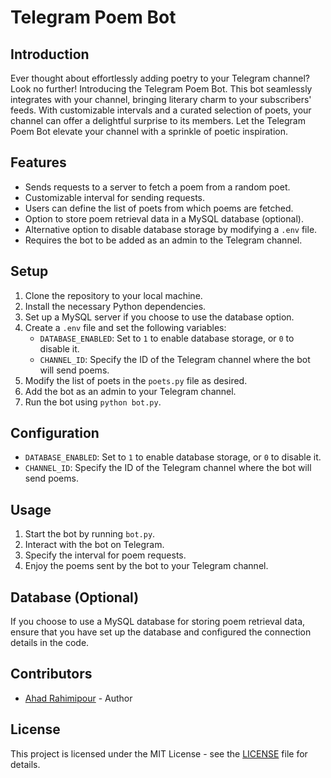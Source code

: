 # Telegram Poem Bot

## Introduction

Ever thought about effortlessly adding poetry to your Telegram channel? Look no further! Introducing the Telegram Poem Bot. This bot seamlessly integrates with your channel, bringing literary charm to your subscribers' feeds. With customizable intervals and a curated selection of poets, your channel can offer a delightful surprise to its members. Let the Telegram Poem Bot elevate your channel with a sprinkle of poetic inspiration. 

## Features

- Sends requests to a server to fetch a poem from a random poet.
- Customizable interval for sending requests.
- Users can define the list of poets from which poems are fetched.
- Option to store poem retrieval data in a MySQL database (optional).
- Alternative option to disable database storage by modifying a `.env` file.
- Requires the bot to be added as an admin to the Telegram channel.

## Setup

1. Clone the repository to your local machine.
2. Install the necessary Python dependencies.
3. Set up a MySQL server if you choose to use the database option.
4. Create a `.env` file and set the following variables:
   - `DATABASE_ENABLED`: Set to `1` to enable database storage, or `0` to disable it.
   - `CHANNEL_ID`: Specify the ID of the Telegram channel where the bot will send poems.
5. Modify the list of poets in the `poets.py` file as desired.
6. Add the bot as an admin to your Telegram channel.
7. Run the bot using `python bot.py`.

## Configuration

- `DATABASE_ENABLED`: Set to `1` to enable database storage, or `0` to disable it.
- `CHANNEL_ID`: Specify the ID of the Telegram channel where the bot will send poems.

## Usage

1. Start the bot by running `bot.py`.
2. Interact with the bot on Telegram.
3. Specify the interval for poem requests.
4. Enjoy the poems sent by the bot to your Telegram channel.

## Database (Optional)

If you choose to use a MySQL database for storing poem retrieval data, ensure that you have set up the database and configured the connection details in the code.

## Contributors

- [Ahad Rahimipour](https://github.com/ahadrahimipour) - Author

## License

This project is licensed under the MIT License - see the [LICENSE](LICENSE) file for details.
